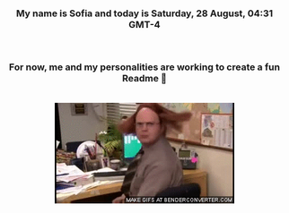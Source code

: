 


<div align="center">
<h3 >My name is Sofia and today is Saturday, 28 August, 04:31 GMT-4</h3><br>
<h3 >For now, me and my personalities are working to create a fun Readme 👋
</h3><br>
<img src='img/dwight.gif' alt='working...'/>
</div>
